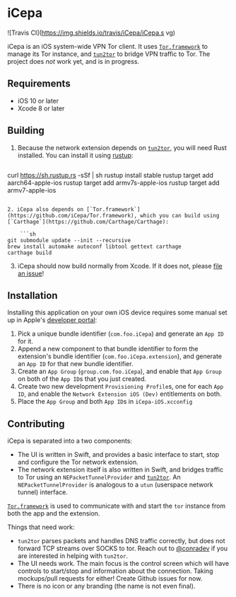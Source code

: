# iCepa

![Travis CI](https://img.shields.io/travis/iCepa/iCepa.s
vg)

iCepa is an iOS system-wide VPN Tor client. It uses [`Tor.framework`](https://github.com/iCepa/Tor.framework) to manage its Tor instance, and [`tun2tor`](https://github.com/iCepa/tun2tor) to bridge VPN traffic to Tor. The project does *not* work yet, and is in progress.

## Requirements

- iOS 10 or later
- Xcode 8 or later

## Building

1. Because the network extension depends on [`tun2tor`](https://github.com/iCepa/tun2tor), you will need Rust installed. You can install it using [rustup](https://www.rustup.rs):

    ```sh
curl https://sh.rustup.rs -sSf | sh
rustup install stable
rustup target add aarch64-apple-ios
rustup target add armv7s-apple-ios
rustup target add armv7-apple-ios
```

2. iCepa also depends on [`Tor.framework`](https://github.com/iCepa/Tor.framework), which you can build using [`Carthage`](https://github.com/Carthage/Carthage):

    ```sh
git submodule update --init --recursive
brew install automake autoconf libtool gettext carthage
carthage build
```

3. iCepa should now build normally from Xcode. If it does not, please [file an issue](https://github.com/iCepa/iCepa/issues/new)!

## Installation

Installing this application on your own iOS device requires some manual set up in Apple's [developer portal](https://developer.apple.com/account/ios/identifier/bundle):

1. Pick a unique bundle identifier (`com.foo.iCepa`) and generate an `App ID` for it.
2. Append a new component to that bundle identifier to form the extension's bundle identifier (`com.foo.iCepa.extension`), and generate an `App ID` for that new bundle identifier.
3. Create an `App Group` (`group.com.foo.iCepa`), and enable that `App Group` on both of the `App ID`s that you just created.
4. Create two new development `Provisioning Profile`s, one for each `App ID`, and enable the `Network Extension iOS (Dev)` entitlements on both.
5. Place the `App Group` and both `App ID`s in `iCepa-iOS.xcconfig`

## Contributing

iCepa is separated into a two components:

- The UI is written in Swift, and provides a basic interface to start, stop and configure the Tor network extension.
- The network extension itself is also written in Swift, and bridges traffic to Tor using an `NEPacketTunnelProvider` and [`tun2tor`](https://github.com/iCepa/tun2tor). An `NEPacketTunnelProvider` is analogous to a `utun` (userspace network tunnel) interface.

[`Tor.framework`](https://github.com/iCepa/Tor.framework) is used to communicate with and start the `tor` instance from both the app and the extension.

Things that need work:
- `tun2tor` parses packets and handles DNS traffic correctly, but does not forward TCP streams over SOCKS to tor. Reach out to [@conradev](https://github.com/conradev) if you are interested in helping with `tun2tor`.
- The UI needs work. The main focus is the control screen which will have controls to start/stop and information about the connection. Taking mockups/pull requests for either! Create Github issues for now.
- There is no icon or any branding (the name is not even final).
